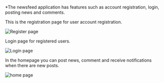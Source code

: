 *The newsfeed application has features such as account registration, login, posting news and comments.

This is the registration page for user account registration.

![Register page](https://github.com/ngantranTMT2504/Angular-Newsfeed-app/assets/104022757/2f8549bb-c299-4827-b04d-973ef0659adf)

Login page for registered users.

![Login page](https://github.com/ngantranTMT2504/Angular-Newsfeed-app/assets/104022757/2c1d8631-b914-4c89-8b7f-fc4acecb169d)

In the homepage you can post news, comment and receive notifications when there are new posts.

![home page](https://github.com/ngantranTMT2504/Angular-Newsfeed-app/assets/104022757/b06c0c84-cc85-4284-b4cb-dc5aad06f32c)



